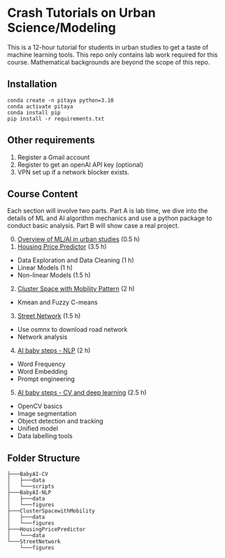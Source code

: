 # Crash Tutorials on Urban Science/Modeling
This is a 12-hour tutorial for students in urban studies to get a taste of machine learning tools.
This repo only contains lab work required for this course. Mathematical backgrounds are beyond the scope of this repo.

## Installation
```
conda create -n pitaya python=3.10
conda activate pitaya
conda install pip
pip install -r requirements.txt
```
## Other requirements
1. Register a Gmail account
2. Register to get an openAI API key (optional)
3. VPN set up if a network blocker exists.

## Course Content
Each section will involve two parts. Part A is lab time, we dive into the details of ML and AI algorithm mechanics and use a python package to conduct basic analysis. Part B will show case a real project.

0. [Overview of ML/AI in urban studies](https://docs.google.com/presentation/d/1Qe5HpvrHvt2qUsnCyHGmEX-InD7OgYgSMav3nXh15ec/edit?usp=sharing) (0.5 h)
1. [Housing Price Predictor](https://github.com/brookefzy/pitaya/tree/main/HousingPricePredictor) (3.5 h)
* Data Exploration and Data Cleaning (1 h)
* Linear Models (1 h)
* Non-linear Models (1.5 h)
2. [Cluster Space with Mobility Pattern](https://github.com/brookefzy/pitaya/tree/main/ClusterSpacewithMobility) (2 h)
* Kmean and Fuzzy C-means
3. [Street Network](https://github.com/brookefzy/pitaya/tree/main/StreetNetwork) (1.5 h)
* Use osmnx to download road network
* Network analysis
4. [AI baby steps - NLP](https://github.com/brookefzy/pitaya/tree/main/BabyAI-NLP) (2 h)
* Word Frequency
* Word Embedding
* Prompt engineering
5. [AI baby steps - CV and deep learning](https://github.com/brookefzy/pitaya/tree/main/BabyAI-CV)  (2.5 h)
* OpenCV basics
* Image segmentation
* Object detection and tracking
* Unified model
* Data labelling tools

## Folder Structure
```
├───BabyAI-CV
│   ├───data
│   └───scripts
├───BabyAI-NLP
│   ├───data
│   └───figures
├───ClusterSpacewithMobility
│   ├───data
│   └───figures
├───HousingPricePredictor
│   └───data
└───StreetNetwork
    └───figures
```
